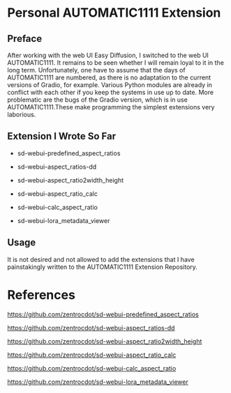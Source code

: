 # Personal AUTOMATIC1111 Extension

## Preface

After working with the web UI Easy Diffusion, I switched to the web UI AUTOMATIC1111. It remains to be seen whether I will remain loyal to it in the long term. Unfortunately, one have to assume that the days of AUTOMATIC1111 are numbered, as there is no adaptation to the current versions of Gradio, for example. Various Python modules are already in conflict with each other if you keep the systems in use up to date. More problematic are the bugs of the Gradio version, which is in use AUTOMATIC1111.These make programming the simplest extensions very laborious.

## Extension I Wrote So Far

* sd-webui-predefined_aspect_ratios

* sd-webui-aspect_ratios-dd

* sd-webui-aspect_ratio2width_height
  
* sd-webui-aspect_ratio_calc

* sd-webui-calc_aspect_ratio

* sd-webui-lora_metadata_viewer

## Usage

It is not desired and not allowed to add the extensions that I have painstakingly written to the AUTOMATIC1111 Extension Repository.

# References

https://github.com/zentrocdot/sd-webui-predefined_aspect_ratios

https://github.com/zentrocdot/sd-webui-aspect_ratios-dd

https://github.com/zentrocdot/sd-webui-aspect_ratio2width_height

https://github.com/zentrocdot/sd-webui-aspect_ratio_calc

https://github.com/zentrocdot/sd-webui-calc_aspect_ratio

https://github.com/zentrocdot/sd-webui-lora_metadata_viewer
